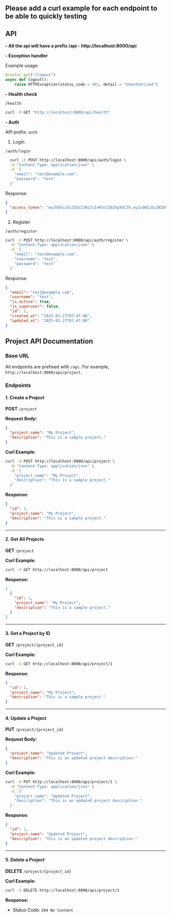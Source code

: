 ## Please add a curl example for each endpoint to be able to quickly testing

## API

**- All the api will have a prefix /api - http://localhost:8000/api**

**- Exception handler**

Example usage:

```python
@router.get("/logout")
async def logout():
    raise HTTPException(status_code = 401, detail = "Unauthorized")
```

**- Health check**

`/health`

```bash
curl -X GET "http://localhost:8000/api/health"
```

**- Auth**

API prefix: `auth`

1. Login

`/auth/login`

```bash
  curl -X POST http://localhost:8000/api/auth/login \
  -H "Content-Type: application/json" \
  -d '{
    "email": "test@example.com",
    "password": "test"
  }'
```

Response:

```json
{
  "access_token": "eyJhbGciOiJIUzI1NiIsInR5cCI6IkpXVCJ9.eyJzdWIiOiJ0ZXN0QGV4YW1wbGUuY29tIiwiZXhwIjoxNzQ1NjgwMTM4fQ.sVlSs38POa9XYTh4V2BxpyT_spXQ_-xrsxaqeEPXhfk"
}
```

2. Register

`/auth/register`

```bash
curl -X POST http://localhost:8000/api/auth/register \
  -H "Content-Type: application/json" \
  -d '{
    "email": "test@example.com",
    "username": "test",
    "password": "test"
  }'
```

Response:

```json
{
  "email": "test@example.com",
  "username": "test",
  "is_active": true,
  "is_superuser": false,
  "id": 2,
  "created_at": "2025-03-27T07:47:00",
  "updated_at": "2025-03-27T07:47:00"
}
```

## Project API Documentation

### Base URL

All endpoints are prefixed with `/api`. For example, `http://localhost:8000/api/project`.

### Endpoints

#### 1. Create a Project

**POST** `/project`

**Request Body:**

```json
{
  "project_name": "My Project",
  "description": "This is a sample project."
}
```

**Curl Example:**

```bash
curl -X POST http://localhost:8000/api/project \
  -H "Content-Type: application/json" \
  -d '{
    "project_name": "My Project",
    "description": "This is a sample project."
  }'
```

**Response:**

```json
{
  "id": 1,
  "project_name": "My Project",
  "description": "This is a sample project."
}
```

---

#### 2. Get All Projects

**GET** `/project`

**Curl Example:**

```bash
curl -X GET http://localhost:8000/api/project
```

**Response:**

```json
[
  {
    "id": 1,
    "project_name": "My Project",
    "description": "This is a sample project."
  }
]
```

---

#### 3. Get a Project by ID

**GET** `/project/{project_id}`

**Curl Example:**

```bash
curl -X GET http://localhost:8000/api/project/1
```

**Response:**

```json
{
  "id": 1,
  "project_name": "My Project",
  "description": "This is a sample project."
}
```

---

#### 4. Update a Project

**PUT** `/project/{project_id}`

**Request Body:**

```json
{
  "project_name": "Updated Project",
  "description": "This is an updated project description."
}
```

**Curl Example:**

```bash
curl -X PUT http://localhost:8000/api/project/1 \
  -H "Content-Type: application/json" \
  -d '{
    "project_name": "Updated Project",
    "description": "This is an updated project description."
  }'
```

**Response:**

```json
{
  "id": 1,
  "project_name": "Updated Project",
  "description": "This is an updated project description."
}
```

---

#### 5. Delete a Project

**DELETE** `/project/{project_id}`

**Curl Example:**

```bash
curl -X DELETE http://localhost:8000/api/project/1
```

**Response:**

- Status Code: `204 No Content`

